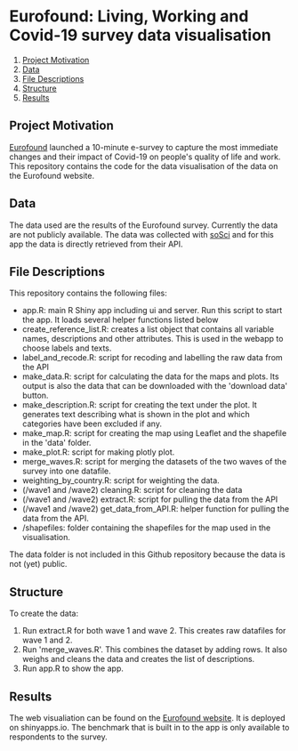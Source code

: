 # Eurofound: Living, Working and Covid-19 survey data visualisation

1. [Project Motivation](#motivation)
2. [Data](#data)
3. [File Descriptions](#files)
4. [Structure](#structure)
4. [Results](#results)

## Project Motivation<a name="motivation"></a>
[Eurofound](https://www.eurofound.europa.eu/) launched a 10-minute e-survey to capture the most immediate changes and their impact of Covid-19 on people's quality of life and work. This repository contains the code for the data visualisation of the data on the Eurofound website.  

## Data<a name="data"></a>
The data used are the results of the Eurofound survey. Currently the data are not publicly available. The data was collected with [soSci](https://www.soscisurvey.de/) and for this app the data is directly retrieved from their API. 

## File Descriptions <a name="files"></a>
This repository contains the following files:

* app.R: main R Shiny app including ui and server. Run this script to start the app. It loads several helper functions listed below
* create_reference_list.R: creates a list object that contains all variable names, descriptions and other attributes. This is used in the webapp to choose labels and texts.
* label_and_recode.R: script for recoding and labelling the raw data from the API
* make_data.R: script for calculating the data for the maps and plots. Its output is also the data that can be downloaded with the 'download data' button.
* make_description.R: script for creating the text under the plot. It generates text describing what is shown in the plot and which categories have been excluded if any.
* make_map.R: script for creating the map using Leaflet and the shapefile in the 'data' folder.
* make_plot.R: script for making plotly plot. 
* merge_waves.R: script for merging the datasets of the two waves of the survey into one datafile. 
* weighting_by_country.R: script for weighting the data.
* (/wave1 and /wave2) cleaning.R: script for cleaning the data
* (/wave1 and /wave2) extract.R: script for pulling the data from the API
* (/wave1 and /wave2) get_data_from_API.R: helper function for pulling the data from the API.
* /shapefiles: folder containing the shapefiles for the map used in the visualisation. 

The data folder is not included in this Github repository because the data is not (yet) public.

## Structure<a name="structure"></a>
To create the data:

1. Run extract.R for both wave 1 and wave 2. This creates raw datafiles for wave 1 and 2.
2. Run 'merge_waves.R'. This combines the dataset by adding rows. It also weighs and cleans the data and creates the list of descriptions.
3. Run app.R to show the app.

## Results<a name="results"></a>
The web visualiation can be found on the [Eurofound website](https://www.eurofound.europa.eu/data/covid-19). It is deployed on shinyapps.io. The benchmark that is built in to the app is only available to respondents to the survey. 